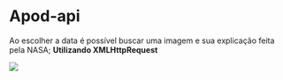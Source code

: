 # Apod-api
Ao escolher a data é possível buscar uma imagem e sua explicação feita pela NASA; 
__Utilizando XMLHttpRequest__

<img src="https://pbs.twimg.com/profile_images/67630775/button_meatball.png" />
